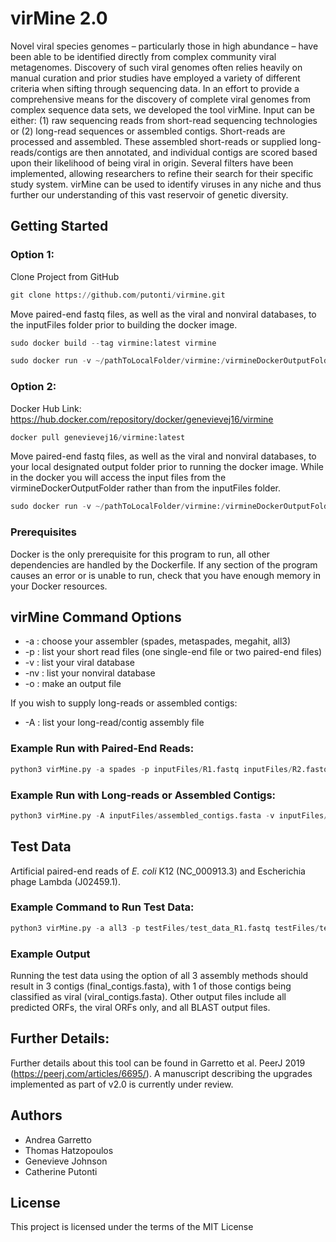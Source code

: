 # virMine 2.0

Novel viral species genomes – particularly those in high abundance – have been able to be identified directly from complex community viral metagenomes. Discovery of such viral genomes often relies heavily on manual curation and prior studies have employed a variety of different criteria when sifting through sequencing data. In an effort to provide a comprehensive means for the discovery of complete viral genomes from complex sequence data sets, we developed the tool virMine. Input can be either: (1) raw sequencing reads from short-read sequencing technologies or (2) long-read sequences or assembled contigs. Short-reads are processed and assembled. These assembled short-reads or supplied long-reads/contigs are then annotated, and individual contigs are scored based upon their likelihood of being viral in origin. Several filters have been implemented, allowing researchers to refine their search for their specific study system. virMine can be used to identify viruses in any niche and thus further our understanding of this vast reservoir of genetic diversity.

## Getting Started
### Option 1:
Clone Project from GitHub
```python
git clone https://github.com/putonti/virmine.git
```
Move paired-end fastq files, as well as the viral and nonviral databases, to the inputFiles folder prior to building the docker image.
```python
sudo docker build --tag virmine:latest virmine
```
```python
sudo docker run -v ~/pathToLocalFolder/virmine:/virmineDockerOutputFolder -i -t virmine
```
### Option 2:
Docker Hub Link: https://hub.docker.com/repository/docker/genevievej16/virmine
```python
docker pull genevievej16/virmine:latest
```
Move paired-end fastq files, as well as the viral and nonviral databases, to your local designated output folder prior to running the docker image. While in the docker you will access the input files from the virmineDockerOutputFolder rather than from the inputFiles folder.
```python
sudo docker run -v ~/pathToLocalFolder/virmine:/virmineDockerOutputFolder -i -t genevievej16/virmine
```

### Prerequisites

Docker is the only prerequisite for this program to run, all other dependencies are handled by the Dockerfile.
If any section of the program causes an error or is unable to run, check that you have enough memory in your Docker resources.

## virMine Command Options

*	-a : choose your assembler (spades, metaspades, megahit, all3)
*	-p : list your short read files (one single-end file or two paired-end files) 
*	-v : list your viral database
*	-nv : list your nonviral database
*	-o : make an output file

If you wish to supply long-reads or assembled contigs:
*	-A : list your long-read/contig assembly file

### Example Run with Paired-End Reads:
```python
python3 virMine.py -a spades -p inputFiles/R1.fastq inputFiles/R2.fastq -v inputFiles/viral_aa.fasta -nv inputFiles/nonviral_aa.fasta -o virmineDockerOutputFolder/output
```
### Example Run with Long-reads or Assembled Contigs:
```python
python3 virMine.py -A inputFiles/assembled_contigs.fasta -v inputFiles/viral_aa.fasta -nv inputFiles/nonviral_aa.fasta -o virmineDockerOutputFolder/output
```

## Test Data
Artificial paired-end reads of _E. coli_ K12 (NC_000913.3) and Escherichia phage Lambda (J02459.1).

### Example Command to Run Test Data:
```python
python3 virMine.py -a all3 -p testFiles/test_data_R1.fastq testFiles/test_data_R2.fastq -v inputFiles/viral_aa.fasta -nv inputFiles/nonviral_aa.fasta -o virmineDockerOutputFolder/testOutput
```

### Example Output
Running the test data using the option of all 3 assembly methods should result in 3 contigs (final_contigs.fasta), with 1 of those contigs being classified as viral (viral_contigs.fasta). Other output files include all predicted ORFs, the viral ORFs only, and all BLAST output files.  

## Further Details:
Further details about this tool can be found in Garretto et al. PeerJ 2019 (https://peerj.com/articles/6695/). A manuscript describing the upgrades implemented as part of v2.0 is currently under review.

## Authors

* Andrea Garretto
* Thomas Hatzopoulos
* Genevieve Johnson
* Catherine Putonti

## License

This project is licensed under the terms of the MIT License
